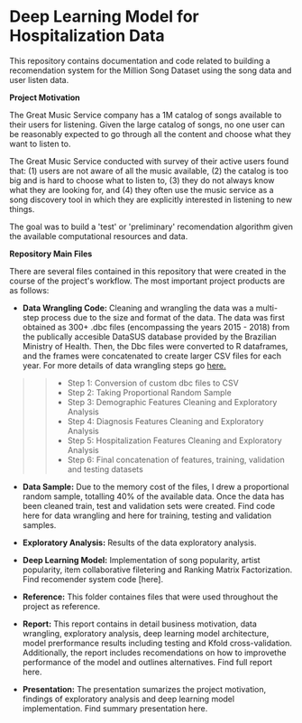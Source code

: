 # Deep Learning Model for Hospitalization Data

This repository contains documentation and code related to building a recomendation system for the Million Song Dataset using the song data and user listen data.

**Project Motivation**

The Great Music Service company has a 1M catalog of songs available to their users for listening. Given the large catalog of songs, no one user can be reasonably expected to go through all the content and choose what they want to listen to.

The Great Music Service conducted with survey of their active users found that: (1) users are not aware of all the music available, (2) the catalog is too big and is hard to choose what to listen to, (3) they do not always know what they are looking for, and (4) they often use the music service as a song discovery tool in which they are explicitly interested in listening to new things.

The goal was to build a 'test' or 'preliminary' recomendation algorithm given the available computational resources and data.

**Repository Main Files**

There are several files contained in this repository that were created in the course of the project's workflow. The most important project products are as follows:

+ **Data Wrangling Code:** Cleaning and wrangling the data was a multi-step process due to the size and format of the data. The data was first obtained as 300+ .dbc files (encompassing the years 2015 - 2018) from the publically accesible DataSUS database provided by the Brazilian Ministry of Health. Then, the Dbc files were converted to R dataframes, and the frames were concatenated to create larger CSV files for each year. For more details of data wrangling steps go [here.](https://github.com/IvetteMTapia/Capstone-2_Deep_Learning/blob/master/Reports-Graphics/Conversion%20and%20Data%20Wrangling%20Process.pdf)

>> * Step 1: Conversion of custom dbc files to CSV 
>> * Step 2: Taking Proportional Random Sample
>> * Step 3: Demographic Features Cleaning and Exploratory Analysis
>> * Step 4: Diagnosis Features Cleaning and Exploratory Analysis
>> * Step 5: Hospitalization Features Cleaning and Exploratory Analysis
>> * Step 6: Final concatenation of features, training, validation and testing datasets

+ **Data Sample:** Due to the memory cost of the files, I drew a proportional random sample, totalling 40% of the available data. Once the data has been cleaned train, test and validation sets were created. Find code here for data wrangling and here for training, testing and validation samples.

+ **Exploratory Analysis:** Results of the data exploratory analysis. 

+ **Deep Learning Model:**  Implementation of song popularity, artist popularity, item collaborative filetering and Ranking Matrix Factorization. Find recomender system code [here].

+ **Reference:** This folder containes files that were used throughout the project as reference. 

+ **Report:** This report contains in detail business motivation, data wrangling, exploratory analysis, deep learning model architecture, model prerformance results including testing and Kfold cross-validation. Additionally, the report includes recomendations on how to improvethe performance of the model and outlines alternatives. Find full report here.

+ **Presentation:** The presentation sumarizes the project motivation, findings of exploratory analysis and deep learning model implementation. Find summary presentation here.
